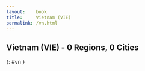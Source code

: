 ```yaml
---
layout:    book
title:     Vietnam (VIE)
permalink: /vn.html
---
```


## Vietnam (VIE) - 0 Regions, 0 Cities
{: #vn }






 
